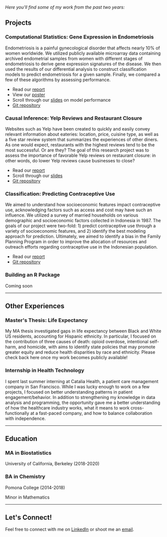 *Here you'll find some of my work from the past two years:*

## Projects

### Computational Statistics: Gene Expression in Endometriosis

Endometriosis is a painful gynecological disorder that affects nearly 10% of women worldwide. We utilized publicly available microarray data containing archived endometrial samples from
women with different stages of endometriosis to derive gene expression signatures of the disease.
We then used the results of our differential analysis to construct classification models to predict endometriosis for a given sample. Finally, we compared a few of these algorithms by assessing performance.

- Read our <a href="projects/ph240c/ph240c-report.pdf">report</a>
- View our <a href="projects/ph240c/ph240c-poster.pdf">poster</a>
- Scroll through our <a href="projects/ph240c/ph240c-slides.pdf">slides</a> on model performance
- <a href="https://github.com/palautatan/endometriosis">Git repository</a>

### Causal Inference: Yelp Reviews and Restaurant Closure

Websites such as Yelp have been created to quickly and easily convey relevant information about eateries: location, price, cuisine type, as well as a five star review system that summarizes the experiences of other diners. As one would expect, restaurants with the highest reviews tend to be the most successful. Or are they? The goal of this research project was to assess the importance of favorable Yelp reviews on restaurant closure: in other words, do lower Yelp reviews cause businesses to close?

- Read our <a href="projects/ph252/ph252-report.pdf">report</a>
- Scroll through our <a href="projects/ph252/ph252-slides.pdf">slides</a>
- <a href="https://github.com/palautatan/yelp-for-causal">Git repository</a>

### Classification: Predicting Contraceptive Use

We aimed to understand how socioeconomic features impact contraceptive use, acknowledging factors such as access and cost may have such an influence. We utilized a survey of married households on various demographic and socioeconomic factors collected in Indonesia in 1987. The goals of our project were two-fold: 1) predict contraceptive use through a variety of socioeconomic features, and 2) identify the best modeling approach for prediction. Ultimately, we aimed to identify a bias in the Family Planning Program in order to improve the allocation of resources and outreach efforts regarding contraceptive use in the Indonesian population.

- Read our <a href="projects/ds200/ds200-report.pdf">report</a>
- <a href="https://github.com/palautatan/contraception">Git repository</a>

### Building an R Package

Coming soon

____

## Other Experiences

### Master's Thesis: Life Expectancy

My MA thesis investigated gaps in life expectancy between Black and White US residents, accounting for Hispanic ethnicity. In particular, I focused on the contribution of three causes of death: opioid overdose, intentional self-harm, and homicide, with aims to identify state policies that may promote greater equity and reduce health disparities by race and ethnicity. Please check back here once my work becomes publicly available!

### Internship in Health Technology

I spent last summer interning at Catalia Health, a patient care management company in San Francisco. While I was lucky enough to work on a few projects, I focused on better understanding patterns in patient engagement/behavior. In addition to strengthening my knowledge in data analysis and programming, the opportunity gave me a better understanding of how the healthcare industry works, what it means to work cross-functionally at a fast-paced company, and how to balance collaboration with independence.

____

## Education

### MA in Biostatistics
University of California, Berkeley (2018-2020)

### BA in Chemistry
Pomona College (2014-2018)

Minor in Mathematics

____

## Let's Connect!

Feel free to connect with me on <a href="https://www.linkedin.com/in/asemberkalieva/">LinkedIn</a> or shoot me an <a href="mailto:asem_berkalieva@berkeley.edu">email</a>.

